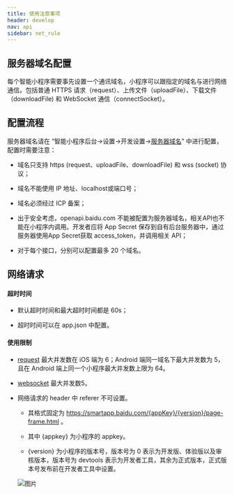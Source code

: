 ```yaml
---
title: 使用注意事项
header: develop
nav: api
sidebar: net_rule
---
```

## 服务器域名配置

每个智能小程序需要事先设置一个通讯域名，小程序可以跟指定的域名与进行网络通信。包括普通 HTTPS 请求（request）、上传文件（uploadFile）、下载文件（downloadFile) 和 WebSocket 通信（connectSocket）。
## 配置流程

服务器域名请在 “智能小程序后台->设置->开发设置-><a href="https://smartprogram.baidu.com/mappconsole/main/set?tabCur=1">服务器域名</a>” 中进行配置，配置时需要注意：

*    域名只支持 https (request、uploadFile、downloadFile) 和 wss (socket) 协议；

*    域名不能使用 IP 地址、localhost或端口号；

*    域名必须经过 ICP 备案；

*    出于安全考虑，openapi.baidu.com 不能被配置为服务器域名，相关API也不能在小程序内调用。开发者应将 App Secret 保存到自有后台服务器中，通过服务器使用App Secret获取 access_token，并调用相关 API；

*    对于每个接口，分别可以配置最多 20 个域名。
## 网络请求

#### 超时时间

* 默认超时时间和最大超时时间都是 60s；

* 超时时间可以在 app.json 中配置。

#### 使用限制  

* [request](https://smartprogram.baidu.com/docs/develop/api/net/request/) 最大并发数在 iOS 端为 6；Android 端同一域名下最大并发数为 5，且在 Android 端上同一个小程序最大并发数上限为 64。

* [websocket](https://smartprogram.baidu.com/docs/develop/api/net/websocket/) 最大并发数5。

* 网络请求的 header 中 referer 不可设置。

    * 其格式固定为 https://smartapp.baidu.com/{appKey}/{version}/page-frame.html 。

    * 其中 {appkey} 为小程序的 appkey。

    * {version} 为小程序的版本号，版本号为 0 表示为开发版、体验版以及审核版本，版本号为 devtools 表示为开发者工具，其余为正式版本，正式版本号发布前在开发者工具中设置。

    ![图片](../../../../img/min-swan-version.png)